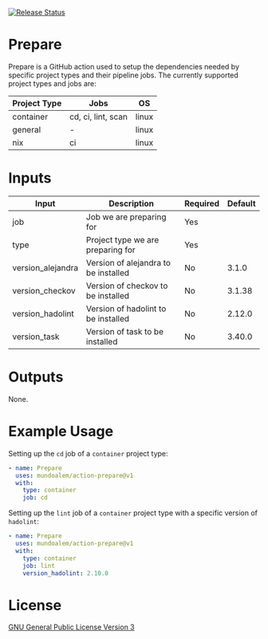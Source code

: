 [![Release Status](https://github.com/mundoalem/action-prepare/actions/workflows/pipeline.yml/badge.svg)](https://github.com/mundoalem/action-prepare/actions/workflows/pipeline.yml)

# Prepare

Prepare is a GitHub action used to setup the dependencies needed by specific project types and their pipeline jobs. The
currently supported project types and jobs are:


| Project Type | Jobs               | OS    |
| ------------ | ------------------ | ----- |
| container    | cd, ci, lint, scan | linux |
| general      | -                  | linux |
| nix          | ci                 | linux |

# Inputs

| Input             | Description                          | Required | Default |
| ----------------- | ------------------------------------ | -------- | ------- |
| job               | Job we are preparing for             | Yes      |         |
| type              | Project type we are preparing for    | Yes      |         |
| version_alejandra | Version of alejandra to be installed | No       | 3.1.0   |
| version_checkov   | Version of checkov to be installed   | No       | 3.1.38  |
| version_hadolint  | Version of hadolint to be installed  | No       | 2.12.0  |
| version_task      | Version of task to be installed      | No       | 3.40.0  |

# Outputs

None.

# Example Usage

Setting up the `cd` job of a `container` project type:

```yaml
- name: Prepare
  uses: mundoalem/action-prepare@v1
  with:
    type: container
    job: cd
```

Setting up the `lint` job of a `container` project type with a specific version of `hadolint`:

```yaml
- name: Prepare
  uses: mundoalem/action-prepare@v1
  with:
    type: container
    job: lint
    version_hadolint: 2.10.0
```

# License

[GNU General Public License Version 3](https://github.com/mundoalem/action-prepare/blob/main/LICENSE)
